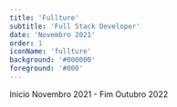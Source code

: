 ```yaml
---
title: 'Fullture'
subtitle: 'Full Stack Developer'
date: 'Novembro 2021'
order: 1
iconName: 'fullture'
background: '#000000'
foreground: '#000'
---
```


Inicio Novembro 2021 -
Fim Outubro 2022
